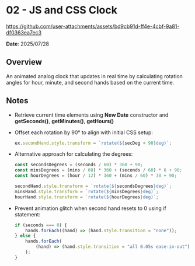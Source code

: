 # 02 - JS and CSS Clock

https://github.com/user-attachments/assets/bd9cb91d-ff4e-4cbf-9a81-df0363ea7ec3

**Date**: 2025/07/28

## Overview

An animated analog clock that updates in real time by calculating rotation angles for hour, minute, and second hands based on the current time.

## Notes

-   Retrieve current time elements using **New Date** constructor and **getSeconds()**, **getMinutes()**, **getHours()**
-   Offset each rotation by 90° to align with initial CSS setup:
    ```js
    ex.secondHand.style.transform = `rotate(${secDeg + 90}deg)`;
    ```
-   Alternative approach for calculating the degrees:

    ```js
    const secondsDegrees = (seconds / 60) * 360 + 90;
    const minsDegrees = (mins / 60) * 360 + (seconds / 60) * 6 + 90;
    const hourDegrees = (hour / 12) * 360 + (mins / 60) * 30 + 90;

    secondHand.style.transform = `rotate(${secondsDegrees}deg)`;
    minsHand.style.transform = `rotate(${minsDegrees}deg)`;
    hourHand.style.transform = `rotate(${hourDegrees}deg)`;
    ```

-   Prevent animation glitch when second hand resets to 0 using if statement:
    ```js
    if (seconds === 0) {
        hands.forEach((hand) => (hand.style.transition = "none"));
    } else {
        hands.forEach(
            (hand) => (hand.style.transition = "all 0.05s ease-in-out")
        );
    }
    ```
